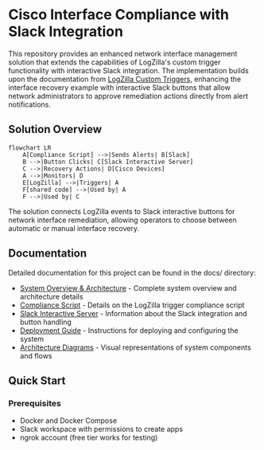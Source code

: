 # Cisco Interface Compliance with Slack Integration

This repository provides an enhanced network interface management solution that extends the capabilities of LogZilla's custom trigger functionality with interactive Slack integration. The implementation builds upon the documentation from [LogZilla Custom Triggers](https://docs.logzilla.net/02_Creating_Triggers/03_Trigger_Scripts/), enhancing the interface recovery example with interactive Slack buttons that allow network administrators to approve remediation actions directly from alert notifications.

## Solution Overview

```mermaid
flowchart LR
    A[Compliance Script] -->|Sends Alerts| B[Slack]
    B -->|Button Clicks| C[Slack Interactive Server]
    C -->|Recovery Actions| D[Cisco Devices]
    A -->|Monitors| D
    E[LogZilla] -->|Triggers| A
    F[shared code] -->|Used by| A
    F -->|Used by| C
```

The solution connects LogZilla events to Slack interactive buttons for network interface remediation, allowing operators to choose between automatic or manual interface recovery.

## Documentation

Detailed documentation for this project can be found in the docs/ directory:

- [System Overview & Architecture](docs/README.md) - Complete system overview and architecture details
- [Compliance Script](docs/compliance.md) - Details on the LogZilla trigger compliance script
- [Slack Interactive Server](docs/slackbot.md) - Information about the Slack integration and button handling
- [Deployment Guide](docs/deployment.md) - Instructions for deploying and configuring the system
- [Architecture Diagrams](docs/diagrams.md) - Visual representations of system components and flows

## Quick Start

### Prerequisites

- Docker and Docker Compose
- Slack workspace with permissions to create apps
- ngrok account (free tier works for testing)


